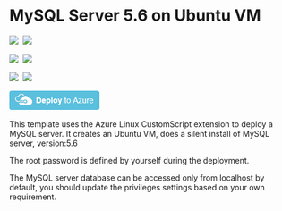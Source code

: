 # MySQL Server 5.6 on Ubuntu VM

<IMG SRC="https://azbotstorage.blob.core.windows.net/badges/mysql-standalone-server-ubuntu/PublicLastTestDate.svg" />&nbsp;
<IMG SRC="https://azbotstorage.blob.core.windows.net/badges/mysql-standalone-server-ubuntu/PublicDeployment.svg" />&nbsp;

<IMG SRC="https://azbotstorage.blob.core.windows.net/badges/mysql-standalone-server-ubuntu/FairfaxLastTestDate.svg" />&nbsp;
<IMG SRC="https://azbotstorage.blob.core.windows.net/badges/mysql-standalone-server-ubuntu/FairfaxDeployment.svg" />&nbsp;

<IMG SRC="https://azbotstorage.blob.core.windows.net/badges/mysql-standalone-server-ubuntu/BestPracticeResult.svg" />&nbsp;
<IMG SRC="https://azbotstorage.blob.core.windows.net/badges/mysql-standalone-server-ubuntu/CredScanResult.svg" />&nbsp;

<a href="https://portal.azure.com/#create/Microsoft.Template/uri/https%3A%2F%2Fraw.githubusercontent.com%2FAzure%2Fazure-quickstart-templates%2Fmaster%2Fmysql-standalone-server-ubuntu%2Fazuredeploy.json" target="_blank"><img src="https://raw.githubusercontent.com/Azure/azure-quickstart-templates/master/1-CONTRIBUTION-GUIDE/images/deploytoazure.png"/></a>

This template uses the Azure Linux CustomScript extension to deploy a MySQL server. It creates an Ubuntu VM, does a silent install of MySQL server, version:5.6

The root password is defined by yourself during the deployment.

The MySQL server database can be accessed only from localhost by default, you should update the privileges settings based on your own requirement.
